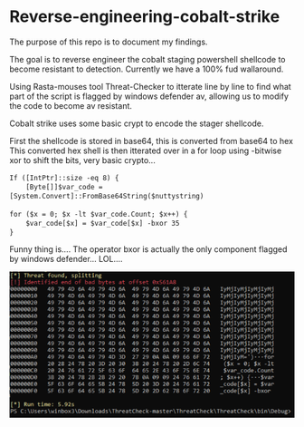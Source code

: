 # Reverse-engineering-cobalt-strike


The purpose of this repo is to document my findings.

The goal is to reverse engineer the cobalt staging powershell shellcode to become resistant to detection. Currently we have a 100% fud wallaround.

Using Rasta-mouses tool Threat-Checker to itterate line by line to find what part of the script is flagged by windows defender av, allowing us to modify the code to become av resistant. 

Cobalt strike uses some basic crypt to encode the stager shellcode. 

First the shellcode is stored in base64, this is converted from base64 to hex
This converted hex shell is then itterated over in a for loop using -bitwise xor to shift the bits, very basic crypto...


	If ([IntPtr]::size -eq 8) {
		[Byte[]]$var_code = [System.Convert]::FromBase64String($nuttystring)

	for ($x = 0; $x -lt $var_code.Count; $x++) {
		$var_code[$x] = $var_code[$x] -bxor 35
	}
  
  
  Funny thing is.... The operator bxor is actually the only component flagged by windows defender... LOL....
  
  ![alt text](https://raw.githubusercontent.com/warren2i/Reverse-engineering-cobalt-strike/main/threatcheck.png)

